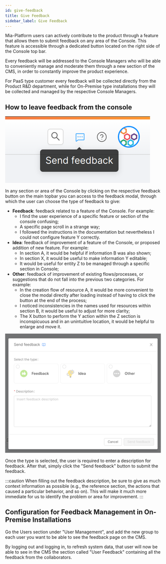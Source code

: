 ```yaml
---
id: give-feedback
title: Give Feedback
sidebar_label: Give Feedback
---
```


Mia-Platform users can actively contribute to the product through a feature that allows them to submit feedback on any area of the Console. This feature is accessible through a dedicated button located on the right side of the Console top bar.

Every feedback will be addressed to the Console Managers who will be able to conveniently manage and moderate them through a new section of the CMS, in order to constantly improve the product experience.

For PaaS type customer every feedback will be collected directly from the Product R&D department, while for On-Premise type installations they will be collected and managed by the respective Console Managers.

## How to leave feedback from the console

![feedback button](./img/feedback-button.png)

In any section or area of the Console by clicking on the respective feedback button on the main topbar you can access to the feedback modal, through which the user can choose the type of feedback to give:
* **Feedback**: feedback related to a feature of the Console. For example:
  - I find the user experience of a specific feature or section of the console confusing;
  - A specific page scroll in a strange way;
  - I followed the instructions in the documentation but nevertheless I could not configure feature Y correctly.
* **Idea**: feedback of improvement of a feature of the Console, or proposed addition of new feature. For example:
  - In section A, it would be helpful if information B was also shown;
  - In section X, it would be useful to make information Y editable;
  - It would be useful for entity Z to be managed through a specific section in Console;
* **Other**: feedback of improvement of existing flows/processes, or suggestions that do not fall into the previous two categories. For example:
  - In the creation flow of resource A, it would be more convenient to close the modal directly after loading instead of having to click the button at the end of the process;
  - I noticed inconsistencies in the names used for resources within section B, it would be useful to adjust for more clarity;
  - The X button to perform the Y action within the Z section is inconspicuous and in an unintuitive location, it would be helpful to enlarge and move it.

![feedback modal](./img/feedback-modal.png)

Once the type is selected, the user is required to enter a description for feedback. After that, simply click the "Send feedback" button to submit the feedback.

:::caution
When filling out the feedback description, be sure to give as much context information as possible (e.g., the reference section, the actions that caused a particular behavior, and so on). This will make it much more immediate for us to identify the problem or area for improvement.
:::

## Configuration for Feedback Management in On-Premise Installations

Go the Users section under "User Management", and add the new group to each user you want to be able to see the feedback page on the CMS.

By logging out and logging in, to refresh system data, that user will now be able to see in the CMS the section called "User Feedback" containing all the feedback from the collaborators.
